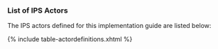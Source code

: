 ### List of IPS Actors

The IPS actors defined for this implementation guide are listed below:

{% include table-actordefinitions.xhtml %}